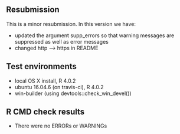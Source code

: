 ## Resubmission

This is a minor resubmission. In this version we have:

- updated the argument supp_errors so that warning messages are suppressed as well as error messages
- changed http --> https in README

## Test environments

- local OS X install, R 4.0.2
- ubuntu 16.04.6 (on travis-ci), R 4.0.2
- win-builder (using devtools::check_win_devel())

## R CMD check results

- There were no ERRORs or WARNINGs
